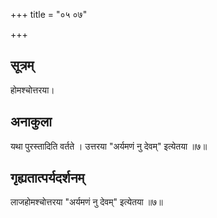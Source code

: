 +++
title = "०५ ०७"

+++
## सूत्रम्
होमश्चोत्तरया।
## अनाकुला
यथा पुरस्तादिति वर्तते ।
उत्तरया "अर्यमणं नु देवम्" इत्येतया ॥७॥

## गृह्यतात्पर्यदर्शनम्
लाजहोमश्चोत्तरया "अर्यमणं नु देवम्" इत्येतया ॥७॥
